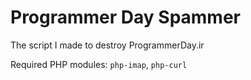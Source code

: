 # Programmer Day Spammer
The script I made to destroy ProgrammerDay.ir

Required PHP modules: `php-imap`, `php-curl`
